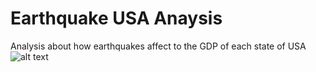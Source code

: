 # Earthquake USA Anaysis
Analysis about how earthquakes affect to the GDP of each state of USA
![alt text](https://github.com/EduardoArroyoGil/earthquake_usa_anaysis/blob/master/image.jpg?raw=true)
